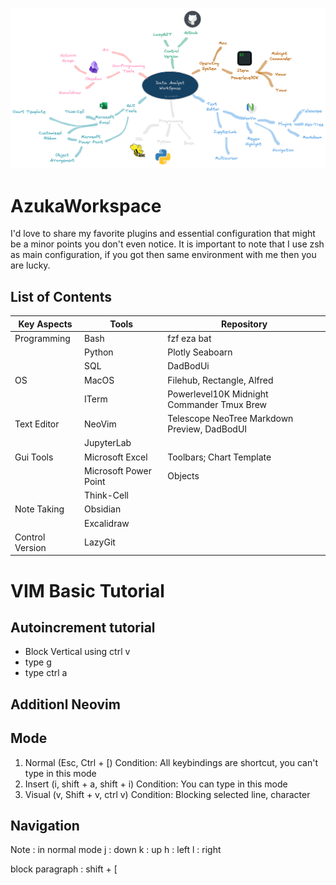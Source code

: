 ![image!](pict/readme_githup_workspace.excalidraw.png)

# AzukaWorkspace

I'd love to share my favorite plugins and essential configuration that might be a minor points you don't even notice. It is important to note that I use zsh as main configuration, if you got then same environment with me then you are lucky.

## List of Contents

| Key Aspects     | Tools                 | Repository                                   |
|-----------------|-----------------------|----------------------------------------------|
| Programming     | Bash                  | fzf eza bat                                  |
|                 | Python                | Plotly Seaboarn                              |
|                 | SQL                   | DadBodUi                                     |
| OS              | MacOS                 | Filehub, Rectangle, Alfred                   |
|                 | ITerm                 | Powerlevel10K Midnight Commander Tmux Brew   |
| Text Editor     | NeoVim                | Telescope NeoTree Markdown Preview, DadBodUI |
|                 | JupyterLab            |                                              |
| Gui Tools       | Microsoft Excel       | Toolbars; Chart Template                     |
|                 | Microsoft Power Point | Objects                                      |
|                 | Think-Cell            |                                              |
| Note Taking     | Obsidian              |                                              |
|                 | Excalidraw            |                                              |
| Control Version | LazyGit               |                                              |

# VIM Basic Tutorial

## Autoincrement tutorial
- Block Vertical using ctrl v
- type g
- type ctrl a

## Additionl Neovim

## Mode
1. Normal (Esc, Ctrl + [)
    Condition: All keybindings are shortcut, you can't type in this mode
2. Insert (i, shift + a, shift + i)
    Condition: You can type in this mode
3. Visual (v, Shift + v, ctrl v)
    Condition: Blocking selected line, character

## Navigation 
Note : in normal mode
j : down
k : up
h : left
l : right

block paragraph : shift + [
